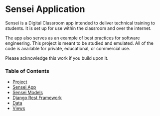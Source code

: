 # Sensei Application

Sensei is a Digital Classroom app intended to deliver technical training to students.  It is
set up for use within the classroom and over the internet.

The app also serves as an example of best practices for software engineering. This project is
meant to be studied and emulated.  All of the code is available for private, educational, or 
commercial use.

Please acknowledge this work if you build upon it.


### Table of Contents

* [Project](Project.md)
* [Sensei App](SenseiApp.md)
* [Sensei Models](SenseiModels.md)
* [Django Rest Framework](Django-Rest.md)
* [Data](Data.md)
* [Views](Views.md)
